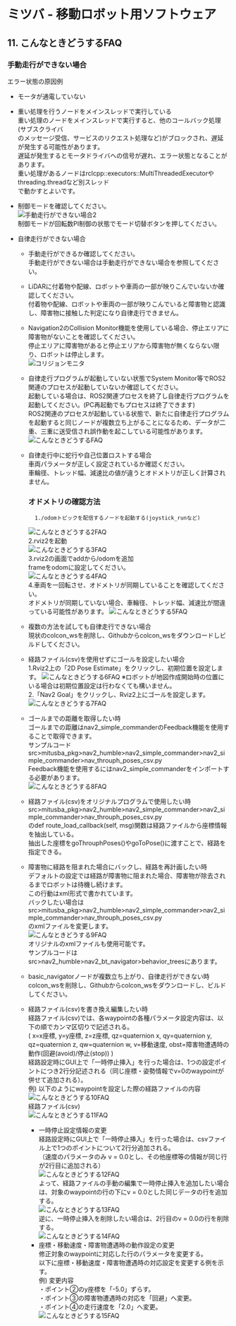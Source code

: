 # ミツバ - 移動ロボット用ソフトウェア

## 11. こんなときどうするFAQ  
### 手動走行ができない場合  
エラー状態の原因例  
* モータが通電していない  
* 重い処理を行うノードをメインスレッドで実行している  
重い処理のノードをメインスレッドで実行すると、他のコールバック処理(サブスクライバ    
のメッセージ受信、サービスのリクエスト処理など)がブロックされ、遅延が発生する可能性があります。  
遅延が発生するとモータドライバへの信号が遅れ、エラー状態となることがあります。  
重い処理があるノードはrclcpp::executors::MultiThreadedExecutorやthreading.threadなど別スレッド  
で動かすとよいです。  
* 制御モードを確認してください。  
![手動走行ができない場合2](手動走行方法3.png)  
制御モードが回転数PI制御の状態でモード切替ボタンを押してください。  

* 自律走行ができない場合  
    * 手動走行ができるか確認してください。  
        手動走行ができない場合は手動走行ができない場合を参照してください。  

    * LiDARに付着物や配線、ロボットや車両の一部が映りこんでいないか確認してください。  
        付着物や配線、ロボットや車両の一部が映りこんでいると障害物と認識し、障害物に接触した判定になり自律走行できません。  

    * Navigation2のCollision Monitor機能を使用している場合、停止エリアに障害物がないことを確認してください。  
        停止エリアに障害物があると停止エリアから障害物が無くならない限り、ロボットは停止します。  
![コリジョンモニタ](コリジョンモニタ.png)  
    * 自律走行プログラムが起動していない状態でSystem Monitor等でROS2関連のプロセスが起動していないか確認してください。  
        起動している場合は、ROS2関連プロセスを終了し自律走行プログラムを起動してください。(PC再起動でもプロセスは終了できます)  
        ROS2関連のプロセスが起動している状態で、新たに自律走行プログラムを起動すると同じノードが複数立ち上がることになるため、データが二重、三重に送受信され誤作動を起こしている可能性があります。  
![こんなときどうするFAQ](こんなときどうするFAQ.png)  
    * 自律走行中に蛇行や自己位置ロストする場合  
        車両パラメータが正しく設定されているか確認ください。  
        車輪径、トレッド幅、減速比の値が違うとオドメトリが正しく計算されません。
        ### オドメトリの確認方法  
            1./odomトピックを配信するノードを起動する(joystick_runなど)
        ![こんなときどうする2FAQ](こんなときどうするFAQ2.png)  
            2.rviz2を起動  
        ![こんなときどうする3FAQ](こんなときどうするFAQ3.png)  
            3.rviz2の画面でaddから/odomを追加  
               frameをodomに設定してください。  
        ![こんなときどうする4FAQ](こんなときどうするFAQ4.png)  
            4.車両を一回転させ、オドメトリが同期していることを確認してください。  
            オドメトリが同期していない場合、車輪径、トレッド幅、減速比が間違っている可能性があります。
        ![こんなときどうする5FAQ](こんなときどうするFAQ5.png)  
    * 複数の方法を試しても自律走行できない場合  
    現状のcolcon_wsを削除し、Githubからcolcon_wsをダウンロードしビルドしてください。  
    * 経路ファイル(csv)を使用せずにゴールを設定したい場合  
        1.Rviz2上の「2D Pose Estimate」をクリックし、初期位置を設定します。
        ![こんなときどうする6FAQ](こんなときどうするFAQ6.png)
        ※ロボットが地図作成開始時の位置にいる場合は初期位置設定は行わなくても構いません。  
        2.「Nav2 Goal」をクリックし、Rviz2上にゴールを設定します。  
        ![こんなときどうする7FAQ](こんなときどうするFAQ7.png)
    * ゴールまでの距離を取得したい時  
        ゴールまでの距離はnav2_simple_commanderのFeedback機能を使用することで取得できます。  
        サンプルコードsrc>mitusba_pkg>nav2_humble>nav2_simple_commander>nav2_simple_commander>nav_throuph_poses_csv.py  
        Feedback機能を使用するにはnav2_simple_commanderをインポートする必要があります。  
        ![こんなときどうする8FAQ](こんなときどうするFAQ8.png)  
    * 経路ファイル(csv)をオリジナルプログラムで使用したい時  
        src>mitusba_pkg>nav2_humble>nav2_simple_commander>nav2_simple_commander>nav_throuph_poses_csv.py  
        のdef route_load_callback(self, msg)関数は経路ファイルから座標情報を抽出している。  
        抽出した座標をgoThrouphPoses()やgoToPose()に渡すことで、経路を指定できる。  
    * 障害物に経路を阻まれた場合にバックし、経路を再計画したい時  
        デフォルトの設定では経路が障害物に阻まれた場合、障害物が除去されるまでロボットは待機し続けます。  
        この行動はxml形式で書かれています。  
        バックしたい場合はsrc>mitusba_pkg>nav2_humble>nav2_simple_commander>nav2_simple_commander>nav_throuph_poses_csv.py  
        のxmlファイルを変更します。  
        ![こんなときどうする9FAQ](こんなときどうするFAQ9.png)   
        オリジナルのxmlファイルも使用可能です。  
        サンプルコードはsrc>nav2_humble>nav2_bt_navigator>behavior_treesにあります。  
    * basic_navigatorノードが複数立ち上がり、自律走行ができない時  
        colcon_wsを削除し、Githubからcolcon_wsをダウンロードし、ビルドしてください。  
    * 経路ファイル(csv)を書き換え編集したい時  
        経路ファイル(csv)では、各waypointの各種パラメータ設定内容は、以下の順でカンマ区切りで記述される。  
        ( x=x座標, y=y座標, z=z座標, qz=quaternion x, qy=quaternion y, qz=quaternion z, qw=quaternion w, v=移動速度, obst=障害物遭遇時の動作(回避(avoid)/停止(stop)) )  
        経路設定時にGUI上で「一時停止挿入」を行った場合は、1つの設定ポイントにつき2行分記述される（同じ座標・姿勢情報でv=0のwaypointが併せて追加される）。  
        例) 以下のようにwaypointを設定した際の経路ファイルの内容  
        ![こんなときどうする10FAQ](こんなときどうするFAQ10.png)  
        経路ファイル(csv)  
        ![こんなときどうする11FAQ](こんなときどうするFAQ11.png)  
        * 一時停止設定情報の変更  
            経路設定時にGUI上で「一時停止挿入」を行った場合は、csvファイル上で1つのポイントについて2行分追加される。  
            （速度のパラメータのみ v = 0.0とし、その他座標等の情報が同じ行が2行目に追加される）  
            ![こんなときどうする12FAQ](こんなときどうするFAQ12.png)  
            よって、経路ファイルの手動の編集で一時停止挿入を追加したい場合は、対象のwaypointの行の下にv = 0.0とした同じデータの行を追加する。  
            ![こんなときどうする13FAQ](こんなときどうするFAQ13.png)  
            逆に、一時停止挿入を削除したい場合は、2行目のv = 0.0の行を削除する。  
            ![こんなときどうする14FAQ](こんなときどうするFAQ14.png)  
        * 座標・移動速度・障害物遭遇時の動作設定の変更  
            修正対象のwaypointに対応した行のパラメータを変更する。  
            以下に座標・移動速度・障害物遭遇時の対応設定を変更する例を示す。  
            例) 変更内容  
            ・ポイント②のy座標を「-5.0」ずらす。  
            ・ポイント③の障害物遭遇時の対応を「回避」へ変更。  
            ・ポイント④の走行速度を「2.0」へ変更。  
            ![こんなときどうする15FAQ](こんなときどうするFAQ15.png)


















